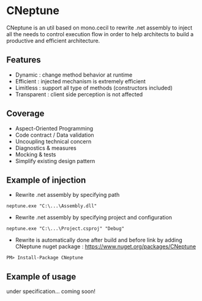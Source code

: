 # CNeptune

CNeptune is an util based on mono.cecil to rewrite .net assembly to inject all the needs to control execution flow in order to help architects to build a productive and efficient architecture.

## Features
- Dynamic : change method behavior at runtime
- Efficient : injected mechanism is extremely efficient
- Limitless : support all type of methods (constructors included)
- Transparent : client side perception is not affected

## Coverage
- Aspect-Oriented Programming
- Code contract / Data validation
- Uncoupling technical concern
- Diagnostics & measures
- Mocking & tests
- Simplify existing design pattern

## Example of injection
- Rewrite .net assembly by specifying path
```
neptune.exe "C:\...\Assembly.dll"
```
- Rewrite .net assembly by specifying project and configuration
```
neptune.exe "C:\...\Project.csproj" "Debug"
```
- Rewrite is automatically done after build and before link by adding CNeptune nuget package : https://www.nuget.org/packages/CNeptune
```
PM> Install-Package CNeptune
```

## Example of usage
under specification... coming soon!
